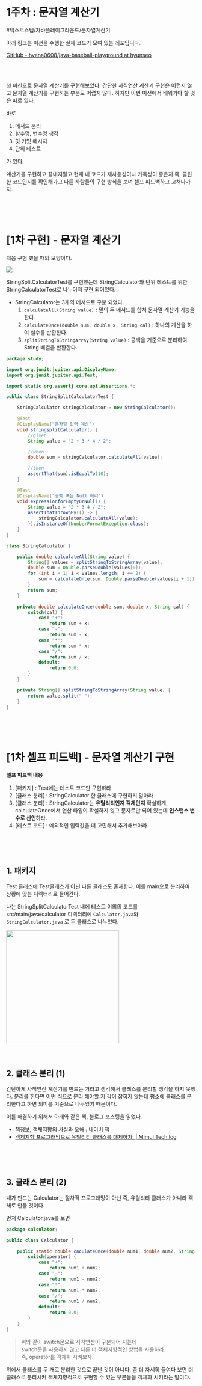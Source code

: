 # 1주차 : 문자열 계산기
#넥스트스텝/자바플레이그라운드/문자열계산기

아래 링크는 미션을 수행한 실제 코드가 모여 있는 레포입니다.

[GitHub - hyena0608/java-baseball-playground at hyunseo](https://github.com/hyena0608/java-baseball-playground/tree/hyunseo)

<br>
<br>

첫 미션으로 문자열 계산기를 구현해보았다.
간단한 사칙연산 계산기 구현은 어렵지 않고 문자열 계산기를 구현하는 부분도 어렵지 않다.
하지만 이번 미션에서 배워가야 할 것은 따로 있다.

바로 

1. 메서드 분리
2. 함수명, 변수명 생각
3. 깃 커밋 메시지
4. 단위 테스트

가 있다.

계산기를 구현하고 끝내지말고
현재 내 코드가 재사용성이나 가독성이 좋은지 즉, 클린한 코드인지를 확인해가고 다른 사람들의 구현 방식을 보며 셀프 피드백하고 고쳐나가자.

<br>
<br>
<br>


# [1차 구현] - 문자열 계산기
처음 구현 했을 때의 모양이다.

![](./images/1%EC%A3%BC%EC%B0%A8_1%EB%B2%88_%EC%82%AC%EC%A7%84.png)

StringSplitCalculatorTest를 구현했는데
StringCalculator와 단위 테스트를 위한 StringCalculatorTest로 나누어져 구현 되어있다.

- StringCalculator는 3개의 메서드로 구분 되었다.
	1. `calculateAll(String value)` : 밑의 두 메서드를 합쳐 문자열 계산기 기능을 한다.
	2. `calculateOnce(double sum, double x, String cal)`  : 하나의 계산을 하여 실수를 반환한다.
	3. `splitStringToStringArray(String value)` : 공백을 기준으로 분리하여 String 배열을 반환한다.

```java
package study;

import org.junit.jupiter.api.DisplayName;
import org.junit.jupiter.api.Test;

import static org.assertj.core.api.Assertions.*;

public class StringSplitCalculatorTest {

    StringCalculator stringCalculator = new StringCalculator();

    @Test
    @DisplayName("문자열 입력 계산")
    void stringsplitCalculator() {
        //given
        String value = "2 + 3 * 4 / 2";

        //when
        double sum = stringCalculator.calculateAll(value);

        //then
        assertThat(sum).isEqualTo(10);
    }

    @Test
    @DisplayName("공백 혹은 Null 에러")
    void expressionforEmptyOrNull() {
        String value = "2 * 3 4 / 2";
        assertThatThrownBy(() -> {
            stringCalculator.calculateAll(value);
        }).isInstanceOf(NumberFormatException.class);
    }
}

class StringCalculator {

    public double calculateAll(String value) {
        String[] values = splitStringToStringArray(value);
        double sum = Double.parseDouble(values[0]);
        for (int i = 1; i < values.length; i += 2) {
            sum = calculateOnce(sum, Double.parseDouble(values[i + 1]), values[i]);
        }
        return sum;
    }

    private double calculateOnce(double sum, double x, String cal) {
        switch(cal) {
            case "+":
                return sum + x;
            case "-":
                return sum - x;
            case "*":
                return sum * x;
            case "/":
                return sum / x;
            default:
                return 0.0;
        }
    }

    private String[] splitStringToStringArray(String value) {
        return value.split(" ");
    }
}
```

<br>
<br>
<br>

# [1차 셀프 피드백] - 문자열 계산기 구현
**셀프 피드백 내용**
1. [패키지] : Test에는 테스트 코드만 구현하라
2. [클래스 분리] : StringCalculator 한 클래스에 구현하지 말아라
3. [클래스 분리] : StringCalculator는 **유틸리티인지 객체인지** 확실하게,  
calculateOnce에서 연산 타입이 확실하지 않고 문자로만 되어 있는데 **인스턴스 변수로 선언**하라.
4. [테스트 코드] : 예외적인 입력값을 더 고민해서 추가해보아라.

<br>
<br>
<br>

## 1. 패키지
Test 클래스에 Test클래스가 아닌 다른 클래스도 존재한다.
이를 main으로 분리하여 상황에 맞는 디렉터리로 들어간다.

나는 StringSplitCalculatorTest 내에 테스트 이외의 코드를 src/main/java/calculator 디렉터리에
`Calculator.java`와 `StringCalculator.java` 로 두 클래스로 나누었다.

<img src="./images/1주차_2번_사진.png" width="300">

<br>
<br>
<br>

## 2. 클래스 분리 (1)
간단하게 사칙연산 계산기를 만드는 거라고 생각해서 클래스를 분리할 생각을 하지 못했다.
분리를 한다면 어떤 식으로 분리 해야할 지 감이 잡히지 않는데 평소에 클래스를 분리한다고 하면 의미를 기준으로 나누었기 때문이다.

이를 해결하기 위해서 아래와 같은 책, 블로그 포스팅을 읽었다.

- [책정보, 객체지향의 사실과 오해 : 네이버 책](https://book.naver.com/bookdb/book_detail.nhn?bid=9145968)
- [객체지향 프로그래밍으로 유틸리티 클래스를 대체하자. | Mimul Tech log](https://www.mimul.com/blog/oop-alternative-to-utility-classes/) 

<br>
<br>
<br>

## 3. 클래스 분리 (2)
내가 만드는 Calculator는 절차적 프로그래밍이 아닌 즉, 유틸리티 클래스가 아니라 객체로 만들 것이다.

먼저 Calculator.java를 보면
```java
package calculator;

public class Calculator {

    public static double caculateOnce(double num1, double num2, String operator) {
        switch(operator) {
            case "+":
                return num1 + num2;
            case "-":
                return num1 - num2;
            case "*":
                return num1 * num2;
            case "/":
                return num1 / num2;
            default:
                return 0.0;
        }
    }
}
```

> 위와 같이 switch문으로 사칙연산이 구분되어 지는데  
> switch문을 사용하지 않고 다른 더 객체지향적인 방법을 사용하라.   
> 즉, operator를 객체화 시켜보자.  

위에서 클래스를 두 개로 분리한 것으로 끝난 것이 아니다. 
좀 더 자세히 들여다 보면 더 클래스로 분리시켜 객체지향적으로 구현할 수 있는 부분들을 객체화 시키라는 말이다.










